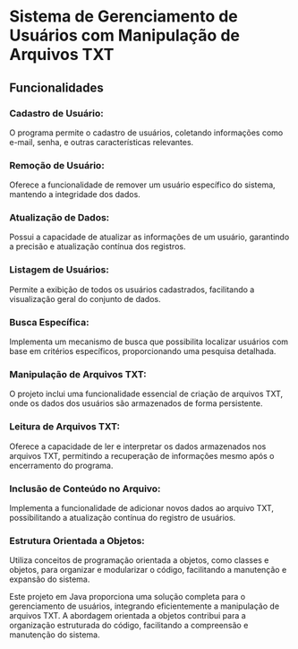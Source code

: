 # Sistema de Gerenciamento de Usuários com Manipulação de Arquivos TXT
## Funcionalidades
### Cadastro de Usuário:
O programa permite o cadastro de usuários, coletando informações como e-mail, senha, e outras características relevantes.

### Remoção de Usuário:
Oferece a funcionalidade de remover um usuário específico do sistema, mantendo a integridade dos dados.

### Atualização de Dados:
Possui a capacidade de atualizar as informações de um usuário, garantindo a precisão e atualização contínua dos registros.

### Listagem de Usuários:
Permite a exibição de todos os usuários cadastrados, facilitando a visualização geral do conjunto de dados.

### Busca Específica:
Implementa um mecanismo de busca que possibilita localizar usuários com base em critérios específicos, proporcionando uma pesquisa detalhada.

### Manipulação de Arquivos TXT:
O projeto inclui uma funcionalidade essencial de criação de arquivos TXT, onde os dados dos usuários são armazenados de forma persistente.

### Leitura de Arquivos TXT:
Oferece a capacidade de ler e interpretar os dados armazenados nos arquivos TXT, permitindo a recuperação de informações mesmo após o encerramento do programa.

### Inclusão de Conteúdo no Arquivo:
Implementa a funcionalidade de adicionar novos dados ao arquivo TXT, possibilitando a atualização contínua do registro de usuários.

### Estrutura Orientada a Objetos:
Utiliza conceitos de programação orientada a objetos, como classes e objetos, para organizar e modularizar o código, facilitando a manutenção e expansão do sistema.

Este projeto em Java proporciona uma solução completa para o gerenciamento de usuários, integrando eficientemente a manipulação de arquivos TXT. A abordagem orientada a objetos contribui para a organização estruturada do código, facilitando a compreensão e manutenção do sistema.


